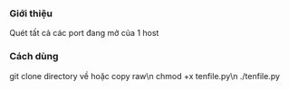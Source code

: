 ### Giới thiệu
Quét tất cả các port đang mở của 1 host
### Cách dùng
git clone directory về hoặc copy raw\n
chmod +x tenfile.py\n
./tenfile.py
